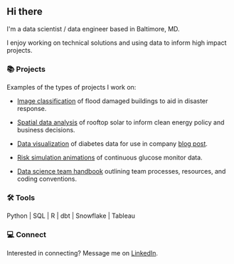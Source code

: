 ## Hi there 

I'm a data scientist / data engineer based in Baltimore, MD. 

I enjoy working on technical solutions and using data to inform high impact projects.

### 📚 Projects

Examples of the types of projects I work on:

* [Image classification](https://github.com/aeevered/emergency_response_image_detection) of flood damaged buildings to aid in disaster response.
  
* [Spatial data analysis](https://github.com/aeevered/philadelphia-solar-analysis) of rooftop solar to inform clean energy policy and business decisions.
  
* [Data visualization](https://github.com/aeevered/diabetes-data-visualizations) of diabetes data for use in company [blog post](https://www.tidepool.org/blog/celebrating-10000-donations).

* [Risk simulation animations](https://github.com/aeevered/continuous-glucose-monitor-analysis) of continuous glucose monitor data.
  
* [Data science team handbook](https://github.com/aeevered/data-science-handbook) outlining team processes, resources, and coding conventions.

### 🛠️ Tools

Python | SQL | R | dbt | Snowflake | Tableau

### 💻 Connect
Interested in connecting? Message me on [LinkedIn](https://www.linkedin.com/in/anne-evered/).
